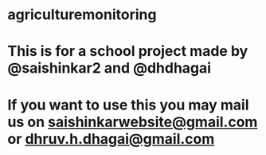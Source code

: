 # agriculturemonitoring

# This is for a school project made by @saishinkar2 and @dhdhagai

# If you want to use this you may mail us on saishinkarwebsite@gmail.com or dhruv.h.dhagai@gmail.com 